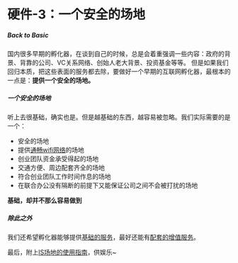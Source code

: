 # 硬件-3：一个安全的场地

##### Back to Basic
国内很多早期的孵化器，在谈到自己的时候，总是会着重强调一些内容：政府的背景、背靠的公司、VC关系网络、创始人老大背景、投资基金等等。
但是如果我们回归本质，把这些表面的服务都去除，要做好一个早期的互联网孵化器，最根本的一点是：**提供一个安全的场地。**

##### 一个安全的场地
听上去很基础，确实也是。但是越基础的东西，越容易被忽略。我们实际需要的是一个：

- 安全的场地
- 提供[通畅wifi网络](http://jianshu.io/p/2d46efe3a084)的场地
- 创业团队资金承受得起的场地
- 交通方便、周边配套齐全的场地
-  符合创业团队工作时间作息的场地
- 在联合办公没有隔断的前提下又能保证公司之间不会被打扰的场地

**基础，却并不那么容易做到**

##### 除此之外
我们还希望孵化器能够提供[基础的服务](http://jianshu.io/p/4b0eb36db3b1)，最好还能有[配套的增值服务](http://jianshu.io/p/8d7a63b83b26 )。

最后，附上[IS场地的使用指南](http://jianshu.io/p/967cf1ffa1a1)，供娱乐~
